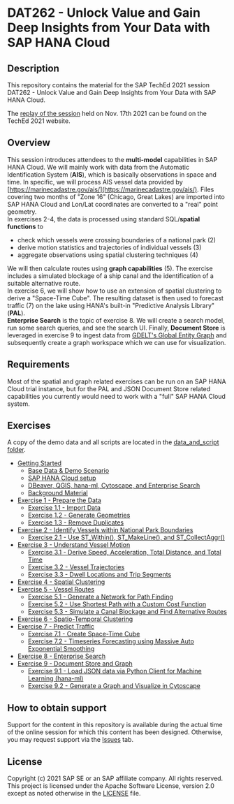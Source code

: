 # DAT262 - Unlock Value and Gain Deep Insights from Your Data with SAP HANA Cloud

## Description

This repository contains the material for the SAP TechEd 2021 session DAT262 - Unlock Value and Gain Deep Insights from Your Data with SAP HANA Cloud.  

The [replay of the session](https://reg.sapevents.sap.com/flow/sap/sapteched2021/portal/page/sessions/session/16303673678070013g5d) held on Nov. 17th 2021 can be found on the TechEd 2021 website.

## Overview

This session introduces attendees to the **multi-model** capabilities in SAP HANA Cloud. We will mainly work with data from the Automatic Identification System (**AIS**), which is basically observations in space and time. In specific, we will process AIS vessel data provided by [https://marinecadastre.gov/ais/](https://marinecadastre.gov/ais/). Files covering two months of "Zone 16" (Chicago, Great Lakes) are imported into SAP HANA Cloud and Lon/Lat coordinates are converted to a "real" point geometry.</br>
In exercises 2-4, the data is processed using standard SQL/**spatial functions** to
- check which vessels were crossing boundaries of a national park (2)
- derive motion statistics and trajectories of individual vessels (3)
- aggregate observations using spatial clustering techniques (4)

We will then calculate routes using **graph capabilities** (5). The exercise includes a simulated blockage of a ship canal and the identification of a suitable alternative route.</br>
In exercise 6, we will show how to use an extension of spatial clustering to derive a "Space-Time Cube". The resulting dataset is then used to forecast traffic (7) on the lake using HANA's built-in "Predictive Analysis Library" (**PAL**).</br>
**Enterprise Search** is the topic of exercise 8. We will create a search model, run some search queries, and see the search UI.
Finally, **Document Store** is leveraged in exercise 9 to ingest data from [GDELT's Global Entity Graph](https://blog.gdeltproject.org/announcing-the-global-entity-graph-geg-and-a-new-11-billion-entity-dataset/) and subsequently create a graph workspace which we can use for visualization.

## Requirements

Most of the spatial and graph related exercises can be run on an SAP HANA Cloud trial instance, but for the PAL and JSON Document Store related capabilities you currently would need to work with a "full" SAP HANA Cloud system.

## Exercises
A copy of the demo data and all scripts are located in the [data_and_script folder](exercises/data_and_script).

- [Getting Started](exercises/ex0/)
    - [Base Data & Demo Scenario](exercises/ex0#subex1)
    - [SAP HANA Cloud setup](exercises/ex0#subex2)
    - [DBeaver, QGIS, hana-ml, Cytoscape, and Enterprise Search](exercises/ex0#subex3)
    - [Background Material](exercises/ex0#subex4)
- [Exercise 1 - Prepare the Data](exercises/ex1/)
    - [Exercise 1.1 - Import Data](exercises/ex1#subex1)
    - [Exercise 1.2 - Generate Geometries](exercises/ex1#subex2)
    - [Exercise 1.3 - Remove Duplicates](exercises/ex1#subex3)
- [Exercise 2 - Identify Vessels within National Park Boundaries](exercises/ex2/)
    - [Exercise 2.1 - Use ST_Within(), ST_MakeLine(), and ST_CollectAggr()](exercises/ex2#subex2)
- [Exercise 3 - Understand Vessel Motion](exercises/ex3/)
    - [Exercise 3.1 - Derive Speed, Acceleration, Total Distance, and Total Time](exercises/ex3#subex1)
    - [Exercise 3.2 - Vessel Trajectories](exercises/ex3#subex2)
    - [Exercise 3.3 - Dwell Locations and Trip Segments](exercises/ex3#subex3)
- [Exercise 4 - Spatial Clustering](exercises/ex4/)
- [Exercise 5 - Vessel Routes](exercises/ex5/)
    - [Exercise 5.1 - Generate a Network for Path Finding](exercises/ex5#subex1)
    - [Exercise 5.2 - Use Shortest Path with a Custom Cost Function](exercises/ex5#subex2)
    - [Exercise 5.3 - Simulate a Canal Blockage and Find Alternative Routes](exercises/ex5#subex3)
- [Exercise 6 - Spatio-Temporal Clustering](exercises/ex6/)
- [Exercise 7 - Predict Traffic](exercises/ex7/)
    - [Exercise 7.1 - Create Space-Time Cube](exercises/ex7#subex1)
    - [Exercise 7.2 - Timeseries Forecasting using Massive Auto Exponential Smoothing](exercises/ex7#subex2)
- [Exercise 8 - Enterprise Search](exercises/ex8/)
- [Exercise 9 - Document Store and Graph](exercises/ex9/)
    - [Exercise 9.1 - Load JSON data via Python Client for Machine Learning (hana-ml)](exercises/ex9#subex1)
    - [Exercise 9.2 - Generate a Graph and Visualize in Cytoscape](exercises/ex9#subex2)

## How to obtain support

Support for the content in this repository is available during the actual time of the online session for which this content has been designed. Otherwise, you may request support via the [Issues](../../issues) tab.

## License
Copyright (c) 2021 SAP SE or an SAP affiliate company. All rights reserved. This project is licensed under the Apache Software License, version 2.0 except as noted otherwise in the [LICENSE](LICENSES/Apache-2.0.txt) file.
